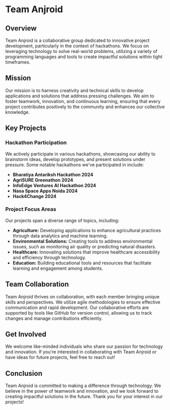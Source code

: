 # Team Anjroid

## Overview

Team Anjroid is a collaborative group dedicated to innovative project development, particularly in the context of hackathons. We focus on leveraging technology to solve real-world problems, utilizing a variety of programming languages and tools to create impactful solutions within tight timeframes.

## Mission

Our mission is to harness creativity and technical skills to develop applications and solutions that address pressing challenges. We aim to foster teamwork, innovation, and continuous learning, ensuring that every project contributes positively to the community and enhances our collective knowledge.

## Key Projects

### Hackathon Participation
We actively participate in various hackathons, showcasing our ability to brainstorm ideas, develop prototypes, and present solutions under pressure. Some notable hackathons we've participated in include:

- **Bharatiya Antariksh Hackathon 2024**
- **AgriSURE Greenathon 2024**
- **InfoEdge Ventures AI Hackathon 2024**
- **Nasa Space Apps Noida 2024**
- **Hack4Change 2024**

### Project Focus Areas
Our projects span a diverse range of topics, including:

- **Agriculture:** Developing applications to enhance agricultural practices through data analytics and machine learning.
- **Environmental Solutions:** Creating tools to address environmental issues, such as monitoring air quality or predicting natural disasters.
- **Healthcare:** Innovating solutions that improve healthcare accessibility and efficiency through technology.
- **Education:** Building educational tools and resources that facilitate learning and engagement among students.

## Team Collaboration

Team Anjroid thrives on collaboration, with each member bringing unique skills and perspectives. We utilize agile methodologies to ensure effective communication and rapid development. Our collaborative efforts are supported by tools like GitHub for version control, allowing us to track changes and manage contributions efficiently.

## Get Involved

We welcome like-minded individuals who share our passion for technology and innovation. If you're interested in collaborating with Team Anjroid or have ideas for future projects, feel free to reach out!

## Conclusion

Team Anjroid is committed to making a difference through technology. We believe in the power of teamwork and innovation, and we look forward to creating impactful solutions in the future. Thank you for your interest in our projects!
